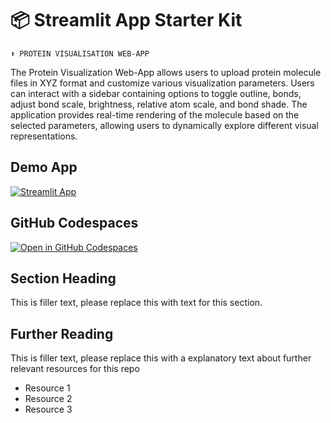 # 📦 Streamlit App Starter Kit 
```
⬆️ PROTEIN VISUALISATION WEB-APP
```

The Protein Visualization Web-App allows users to upload protein molecule files in XYZ format and customize various visualization parameters. Users can interact with a sidebar containing options to toggle outline, bonds, adjust bond scale, brightness, relative atom scale, and bond shade. The application provides real-time rendering of the molecule based on the selected parameters, allowing users to dynamically explore different visual representations.

## Demo App

[![Streamlit App](https://static.streamlit.io/badges/streamlit_badge_black_white.svg)](https://app-starter-kit.streamlit.app/)

## GitHub Codespaces

[![Open in GitHub Codespaces](https://github.com/codespaces/badge.svg)](https://codespaces.new/streamlit/app-starter-kit?quickstart=1)

## Section Heading

This is filler text, please replace this with text for this section.

## Further Reading

This is filler text, please replace this with a explanatory text about further relevant resources for this repo
- Resource 1
- Resource 2
- Resource 3
